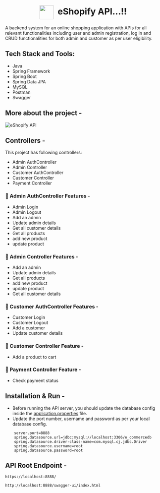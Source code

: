 <!-- <h1 align="center">eShopify API...!!</h1> -->
<h1 align="center"><img align="center" height="45" src="https://user-images.githubusercontent.com/102204260/224464817-55d9a792-44bf-4b73-9406-7f1c4c815071.png"> &nbsp;eShopify API...!! </h1>

A backend system for an online shopping application with APIs for all relevant functionalities including user and admin registration, log in and CRUD functionalities for both admin and customer as per user eligibility. 

## Tech Stack and Tools:

* Java
* Spring Framework
* Spring Boot
* Spring Data JPA
* MySQL
* Postman
* Swagger

<!-- <p align="center">
  <img src="https://img.shields.io/badge/Java-ED8B00?style=for-the-badge&logo=java&logoColor=white" alt="java" />
  <img src="https://img.shields.io/badge/MySQL-005C84?style=for-the-badge&logo=mysql&logoColor=white" alt="mysql" />
</p> -->



## More about the project -
![eShopify API](https://user-images.githubusercontent.com/102204260/224464918-f0be9856-a3cd-4073-ae90-08dca8309e16.png)
<br />

## Controllers -

This project has following controllers:

- Admin AuthController
- Admin Controller
- Customer AuthController
- Customer Controller
- Payment Controller

### 🚀 Admin AuthController Features -
- Admin Login
- Admin Logout
- Add an admin
- Update admin details
- Get all customer details
- Get all products 
- add new product
- update product

### 🚀 Admin Controller Features -
- Add an admin
- Update admin details
- Get all products 
- add new product
- update product
- Get all customer details

### 🚀 Customer AuthController Features -
- Customer Login
- Customer Logout
- Add a customer
- Update customer details 

### 🚀 Customer Controller Feature -
- Add a product to cart

### 🚀 Payment Controller Feature -
- Check payment status


## Installation & Run -

* Before running the API server, you should update the database config inside the [application.properties](https://github.com/spp96/E-commerce_API/blob/main/E-Commerce_RestAPI/src/main/resources/application.properties) file. 
* Update the port number, username and password as per your local database config.

```
    server.port=8888
    spring.datasource.url=jdbc:mysql://localhost:3306/e_commercedb
    spring.datasource.driver-class-name=com.mysql.cj.jdbc.Driver
    spring.datasource.username=root
    spring.datasource.password=root
```

## API Root Endpoint -
```
https://localhost:8888/
```
```
http://localhost:8888/swagger-ui/index.html
```
